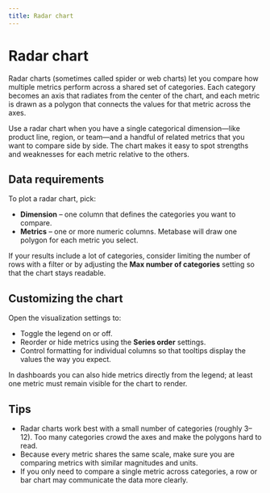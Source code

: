 ```yaml
---
title: Radar chart
---
```


# Radar chart

Radar charts (sometimes called spider or web charts) let you compare how multiple metrics perform across a shared set of categories. Each category becomes an axis that radiates from the center of the chart, and each metric is drawn as a polygon that connects the values for that metric across the axes.

Use a radar chart when you have a single categorical dimension&mdash;like product line, region, or team&mdash;and a handful of related metrics that you want to compare side by side. The chart makes it easy to spot strengths and weaknesses for each metric relative to the others.

## Data requirements

To plot a radar chart, pick:

- **Dimension** – one column that defines the categories you want to compare.
- **Metrics** – one or more numeric columns. Metabase will draw one polygon for each metric you select.

If your results include a lot of categories, consider limiting the number of rows with a filter or by adjusting the **Max number of categories** setting so that the chart stays readable.

## Customizing the chart

Open the visualization settings to:

- Toggle the legend on or off.
- Reorder or hide metrics using the **Series order** settings.
- Control formatting for individual columns so that tooltips display the values the way you expect.

In dashboards you can also hide metrics directly from the legend; at least one metric must remain visible for the chart to render.

## Tips

- Radar charts work best with a small number of categories (roughly 3–12). Too many categories crowd the axes and make the polygons hard to read.
- Because every metric shares the same scale, make sure you are comparing metrics with similar magnitudes and units.
- If you only need to compare a single metric across categories, a row or bar chart may communicate the data more clearly.
